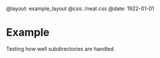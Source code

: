 @layout: example_layout
@css: /neat.css
@date: 1922-01-01

# Example

Testing how well subdirectories are handled.
